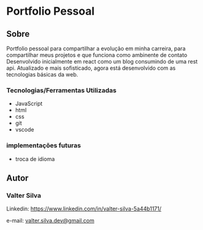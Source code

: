 # Portfolio Pessoal

## Sobre

Portfolio pessoal para compartilhar a evolução em minha carreira, para compartilhar meus projetos e que funciona como 
ambinente de contato
Desenvolvido inicialmente em react como um blog consumindo de uma rest api.
Atualizado e mais sofisticado, agora está desenvolvido com as tecnologias básicas da web.

### Tecnologias/Ferramentas Utilizadas

- JavaScript
- html
- css
- git
- vscode

### implementações futuras

- troca de idioma

## Autor

### Valter Silva

Linkedin:
<https://www.linkedin.com/in/valter-silva-5a44b1171/>

e-mail: valter.silva.dev@gmail.com
